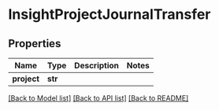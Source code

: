 # InsightProjectJournalTransfer

## Properties
Name | Type | Description | Notes
------------ | ------------- | ------------- | -------------
**project** | **str** |  | 

[[Back to Model list]](../README.md#documentation-for-models) [[Back to API list]](../README.md#documentation-for-api-endpoints) [[Back to README]](../README.md)


